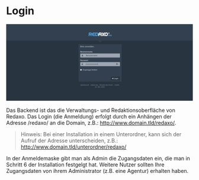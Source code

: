 # Login

![Login](/assets/v5.2.0-login.png)

Das Backend ist das die Verwaltungs- und Redaktionsoberfläche von Redaxo. Das Login (die Anmeldung) erfolgt durch ein Anhängen der Adresse /redaxo/ an die Domain, z.B.: http://www.domain.tld/redaxo/. 

> Hinweis: Bei einer Installation in einem Unterordner, kann sich der Aufruf der Adresse unterscheiden, z.B.: http://www.domain.tld/unterordner/redaxo/

In der Anmeldemaske gibt man als Admin die Zugangsdaten ein, die man in Schritt 6 der Installation festgelgt hat. Weitere Nutzer sollten Ihre Zugangsdaten von ihrem Administrator (z.B. eine Agentur) erhalten haben.  


